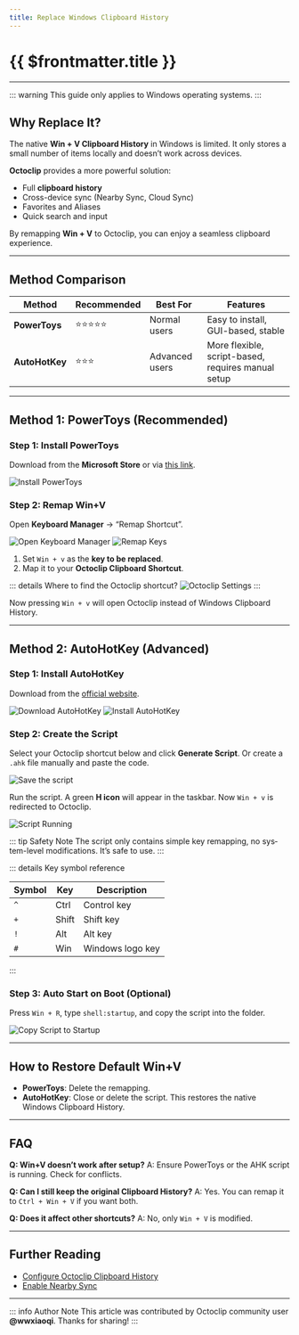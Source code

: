 ```yaml
---
title: Replace Windows Clipboard History
---
```


# {{ $frontmatter.title }}

---

::: warning
This guide only applies to Windows operating systems.
:::

## Why Replace It?

The native **Win + V Clipboard History** in Windows is limited.
It only stores a small number of items locally and doesn’t work across devices.

**Octoclip** provides a more powerful solution:

- Full **clipboard history**
- Cross-device sync (Nearby Sync, Cloud Sync)
- Favorites and Aliases
- Quick search and input

By remapping **Win + V** to Octoclip, you can enjoy a seamless clipboard experience.

---

## Method Comparison

| Method| Recommended | Best For | Features |
|---------------|-------------|----------|----------|
| **PowerToys** | ⭐⭐⭐⭐⭐ | Normal users | Easy to install, GUI-based, stable |
| **AutoHotKey** | ⭐⭐⭐ | Advanced users | More flexible, script-based, requires manual setup |

---

## Method 1: PowerToys (Recommended)

### Step 1: Install PowerToys

Download from the **Microsoft Store** or via [this link](https://aka.ms/installpowertoys).

![Install PowerToys](008-install-powertoys.webp)

### Step 2: Remap Win+V

Open **Keyboard Manager** → “Remap Shortcut”.

![Open Keyboard Manager](009-open-keyboard-manager.webp)
![Remap Keys](010-configuration-keyboard-manager.webp)

1. Set `Win + v` as the **key to be replaced**.
2. Map it to your **Octoclip Clipboard Shortcut**.

::: details Where to find the Octoclip shortcut?
![Octoclip Settings](003-show-clipboard-shortcut-key.webp)
:::

Now pressing `Win + v` will open Octoclip instead of Windows Clipboard History.

---

## Method 2: AutoHotKey (Advanced)

### Step 1: Install AutoHotKey

Download from the [official website](https://www.autohotkey.com/).

![Download AutoHotKey](001-download-autohotkey.webp)
![Install AutoHotKey](002-install-autohotkey.webp)

### Step 2: Create the Script

Select your Octoclip shortcut below and click **Generate Script**.
Or create a `.ahk` file manually and paste the code.

<ShortcutConverter lang="en" />

![Save the script](004-save-script.webp)

Run the script. A green **H icon** will appear in the taskbar.
Now `Win + v` is redirected to Octoclip.

![Script Running](005-script-status.webp)

::: tip Safety Note
The script only contains simple key remapping, no system-level modifications. It’s safe to use.
:::

::: details Key symbol reference

| Symbol | Key | Description |
|--------|-------|-------------|
| `^`| Ctrl| Control key |
| `+`| Shift | Shift key |
| `!`| Alt | Alt key |
| `#`| Win | Windows logo key |

:::

### Step 3: Auto Start on Boot (Optional)

Press `Win + R`, type `shell:startup`, and copy the script into the folder.

![Copy Script to Startup](007-copy-script-to-startup.webp)

---

## How to Restore Default Win+V

- **PowerToys**: Delete the remapping.
- **AutoHotKey**: Close or delete the script.
This restores the native Windows Clipboard History.

---

## FAQ

**Q: Win+V doesn’t work after setup?**
A: Ensure PowerToys or the AHK script is running. Check for conflicts.

**Q: Can I still keep the original Clipboard History?**
A: Yes. You can remap it to `Ctrl + Win + V` if you want both.

**Q: Does it affect other shortcuts?**
A: No, only `Win + V` is modified.

---

## Further Reading

- [Configure Octoclip Clipboard History](/advanced/clip-history)
- [Enable Nearby Sync](/features/nearby-sync)

---
::: info Author Note
This article was contributed by Octoclip community user **@wwxiaoqi**. Thanks for sharing!
:::
